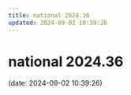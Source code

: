 ```yaml
---
title: national 2024.36
updated: 2024-09-02 10:39:26
---
```


# national 2024.36

(date: 2024-09-02 10:39:26)

